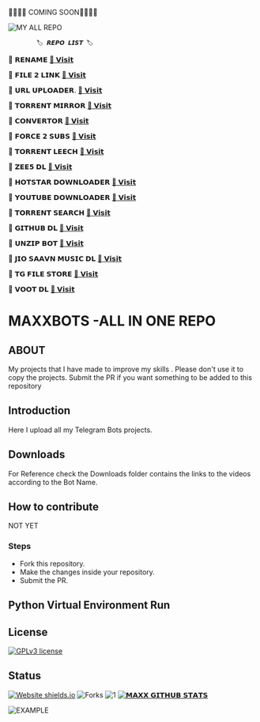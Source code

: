 🚀🚀🚀🚀 COMING SOON🚀🚀🚀🚀

![MY ALL REPO](https://telegra.ph/file/bd0ac21d16a564796ecf4.png)



            🏷️ 𝙍𝙀𝙋𝙊 𝙇𝙄𝙎𝙏 🏷️

🔷 𝗥𝗘𝗡𝗔𝗠𝗘 [📨 𝗩𝗶𝘀𝗶𝘁](https://github.com/MaxxRepoHub/MAXX_ALL_REPO/tree/MaxxRename)

🔷 𝗙𝗜𝗟𝗘 𝟮 𝗟𝗜𝗡𝗞 [📨 𝗩𝗶𝘀𝗶𝘁](https://github.com/MaxxRepoHub/MAXX_ALL_REPO/tree/MaxxFile2Link)

🔷 𝗨𝗥𝗟 𝗨𝗣𝗟𝗢𝗔𝗗𝗘𝗥. [📨 𝗩𝗶𝘀𝗶𝘁 ](https://github.com/MaxxRepoHub/MAXX_ALL_REPO)

🔷 𝗧𝗢𝗥𝗥𝗘𝗡𝗧 𝗠𝗜𝗥𝗥𝗢𝗥 [📨 𝗩𝗶𝘀𝗶𝘁 ](https://github.com/MaxxRepoHub/MAXX_ALL_REPO/tree/Torrent-Mirror)

🔷 𝗖𝗢𝗡𝗩𝗘𝗥𝗧𝗢𝗥 [📨 𝗩𝗶𝘀𝗶𝘁](https://github.com/MaxxRepoHub/MAXX_ALL_REPO/tree/MaxxConvertor)

🔷 𝗙𝗢𝗥𝗖𝗘 𝟮 𝗦𝗨𝗕𝗦 [📨 𝗩𝗶𝘀𝗶𝘁](https://github.com/MaxxRepoHub/MAXX_ALL_REPO/tree/Force-2-Subs)

🔷 𝗧𝗢𝗥𝗥𝗘𝗡𝗧 𝗟𝗘𝗘𝗖𝗛 [📨 𝗩𝗶𝘀𝗶𝘁](https://github.com/MaxxRepoHub/MAXX_ALL_REPO/tree/Torrent-Leech)

🔷 𝗭𝗘𝗘𝟱 𝗗𝗟 [📨 𝗩𝗶𝘀𝗶𝘁](https://github.com/MaxxRepoHub/MAXX_ALL_REPO/tree/MaxxZee5DL)

🔷 𝗛𝗢𝗧𝗦𝗧𝗔𝗥 𝗗𝗢𝗪𝗡𝗟𝗢𝗔𝗗𝗘𝗥 [📨 𝗩𝗶𝘀𝗶𝘁](https://github.com/MaxxRepoHub/MAXX_ALL_REPO/tree/Hotstar-DL)

🔷 𝗬𝗢𝗨𝗧𝗨𝗕𝗘 𝗗𝗢𝗪𝗡𝗟𝗢𝗔𝗗𝗘𝗥 [📨 𝗩𝗶𝘀𝗶𝘁](https://github.com/MaxxRepoHub/MAXX_ALL_REPO/tree/Youtube-DL)

🔷 𝗧𝗢𝗥𝗥𝗘𝗡𝗧 𝗦𝗘𝗔𝗥𝗖𝗛 [📨 𝗩𝗶𝘀𝗶𝘁](https://github.com/MaxxRepoHub/MAXX_ALL_REPO/tree/Torrent-Search)

🔷 𝗚𝗜𝗧𝗛𝗨𝗕 𝗗𝗟 [📨 𝗩𝗶𝘀𝗶𝘁](https://github.com/MaxxRepoHub/MAXX_ALL_REPO/tree/GitHubDL)

🔷 𝗨𝗡𝗭𝗜𝗣 𝗕𝗢𝗧 [📨 𝗩𝗶𝘀𝗶𝘁](https://github.com/MaxxRepoHub/MAXX_ALL_REPO/tree/Unzip)

🔷 𝗝𝗜𝗢 𝗦𝗔𝗔𝗩𝗡 𝗠𝗨𝗦𝗜𝗖 𝗗𝗟 [📨 𝗩𝗶𝘀𝗶𝘁](https://github.com/MaxxRepoHub/MAXX_ALL_REPO/tree/JioSaavn-DL)

🔷 𝗧𝗚 𝗙𝗜𝗟𝗘 𝗦𝗧𝗢𝗥𝗘 [📨 𝗩𝗶𝘀𝗶𝘁](https://github.com/MaxxRepoHub/MAXX_ALL_REPO/tree/TG-FILE-STORE)

🔷 𝗩𝗢𝗢𝗧 𝗗𝗟 [📨 𝗩𝗶𝘀𝗶𝘁](https://github.com/MaxxRepoHub/MAXX_ALL_REPO/tree/Voot-DL)

# MAXXBOTS -ALL IN ONE REPO

## ABOUT
My projects that I have made to improve my skills . Please don't use it to copy the projects. Submit the PR if you want something to be added to this repository
## Introduction

Here I upload all my Telegram Bots projects.

## Downloads

For Reference check the Downloads folder contains the links to the videos according to the Bot Name.

## How to contribute

NOT YET 

### Steps

- Fork this repository.
- Make the changes inside your repository.
- Submit the PR.

## Python Virtual Environment Run

## License
[![GPLv3 license](https://img.shields.io/badge/License-GPLv3-blue.svg)](https://github.com/maxxrider/maxxrider)

## Status
[![Website shields.io](https://img.shields.io/website-up-down-green-red/http/shields.io.svg)](https://github.com/MaxxRider/MaxxRider)
![Forks](https://img.shields.io/github/forks/MaxxRider/Max-Torrent-Leech-V2)
![1](https://github-readme-stats.vercel.app/api/top-langs/?username=MaxxRider&theme=blue-green)
[![𝗠𝗔𝗫𝗫 𝗚𝗜𝗧𝗛𝗨𝗕 𝗦𝗧𝗔𝗧𝗦](https://github-readme-stats.vercel.app/api?username=MaxxRider&theme=blue-green)](https://github.com/MaxxRider/MaxxRider)

![EXAMPLE](https://telegra.ph/file/d68af4563db6550749457.png)
